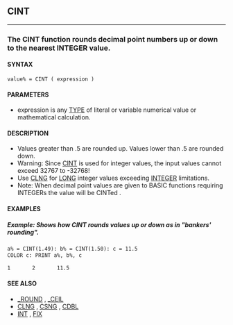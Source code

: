 ## CINT
---

### The CINT function rounds decimal point numbers up or down to the nearest INTEGER value.

#### SYNTAX

`value% = CINT ( expression )`

#### PARAMETERS
* expression is any [TYPE](./TYPE.md) of literal or variable numerical value or mathematical calculation.


#### DESCRIPTION
* Values greater than .5 are rounded up. Values lower than .5 are rounded down.
* Warning: Since [CINT](./CINT.md) is used for integer values, the input values cannot exceed 32767 to -32768!
* Use [CLNG](./CLNG.md) for [LONG](./LONG.md) integer values exceeding [INTEGER](./INTEGER.md) limitations.
* Note: When decimal point values are given to BASIC functions requiring INTEGERs the value will be CINTed .


#### EXAMPLES
##### Example: Shows how CINT rounds values up or down as in "bankers' rounding".
```vb
a% = CINT(1.49): b% = CINT(1.50): c = 11.5
COLOR c: PRINT a%, b%, c
```
  
```vb
1       2       11.5
```
  


#### SEE ALSO
* [_ROUND](./_ROUND.md) , [_CEIL](./_CEIL.md)
* [CLNG](./CLNG.md) , [CSNG](./CSNG.md) , [CDBL](./CDBL.md)
* [INT](./INT.md) , [FIX](./FIX.md)
